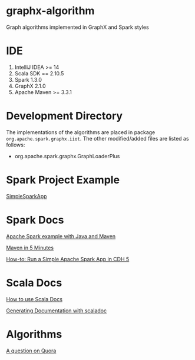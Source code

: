 # graphx-algorithm
Graph algorithms implemented in GraphX and Spark styles

# IDE
1. IntelliJ IDEA >= 14
2. Scala SDK == 2.10.5
3. Spark 1.3.0
4. GraphX 2.1.0
5. Apache Maven >= 3.3.1

# Development Directory
The implementations of the algorithms are placed in package `org.apache.spark.graphx.iiot`. The other modified/added
files are listed as follows:

- org.apache.spark.graphx.GraphLoaderPlus

# Spark Project Example
[SimpleSparkApp](https://github.com/sryza/simplesparkapp)

# Spark Docs
[Apache Spark example with Java and Maven](http://www.robertomarchetto.com/spark_java_maven_example)

[Maven in 5 Minutes](https://maven.apache.org/guides/getting-started/maven-in-five-minutes.html)

[How-to: Run a Simple Apache Spark App in CDH 5](http://blog.cloudera.com/blog/2014/04/how-to-run-a-simple-apache-spark-app-in-cdh-5/)

# Scala Docs
[How to use Scala Docs](https://wiki.scala-lang.org/display/SW/Introduction)

[Generating Documentation with scaladoc](https://www.safaribooksonline.com/library/view/scala-cookbook/9781449340292/ch14s09.html#)

# Algorithms
[A question on Quora](http://www.quora.com/What-are-the-10-algorithms-one-must-know-in-order-to-solve-most-algorithm-challenges-puzzles)